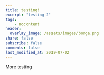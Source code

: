 ```yaml
---
title: testing!
excerpt: "testing 2"
tags:
    - nocontent
header:
  overlay_image: /assets/images/bonga.png 
share: false
subscribe: false
comments: false
last_modified_at: 2019-07-02
---
```


More testing
